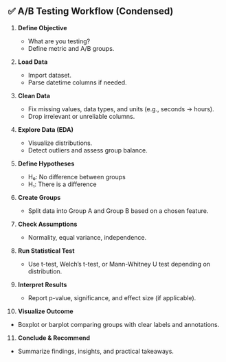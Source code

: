 ## ✅ A/B Testing Workflow (Condensed)

1. **Define Objective**  
   - What are you testing?  
   - Define metric and A/B groups.

2. **Load Data**  
   - Import dataset.  
   - Parse datetime columns if needed.

3. **Clean Data**  
   - Fix missing values, data types, and units (e.g., seconds → hours).  
   - Drop irrelevant or unreliable columns.

4. **Explore Data (EDA)**  
   - Visualize distributions.  
   - Detect outliers and assess group balance.

5. **Define Hypotheses**  
   - H₀: No difference between groups  
   - H₁: There is a difference

6. **Create Groups**  
   - Split data into Group A and Group B based on a chosen feature.

7. **Check Assumptions**  
   - Normality, equal variance, independence.

8. **Run Statistical Test**  
   - Use t-test, Welch’s t-test, or Mann-Whitney U test depending on distribution.

9. **Interpret Results**  
   - Report p-value, significance, and effect size (if applicable).

10. **Visualize Outcome**  
   - Boxplot or barplot comparing groups with clear labels and annotations.

11. **Conclude & Recommend**  
   - Summarize findings, insights, and practical takeaways.